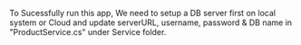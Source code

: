To Sucessfully run this app, We need to setup a DB server first on local system or Cloud and update serverURL, username, password & DB name in "ProductService.cs" under Service folder. 
